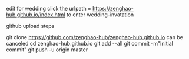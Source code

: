 edit for wedding click the urlpath = https://zenghao-hub.github.io/index.html to enter wedding-invatation

github upload steps

git clone https://github.com/zenghao-hub/zenghao-hub.github.io can be canceled
cd zenghao-hub.github.io
git add --all
git commit -m"Initial commit"
git push -u origin master
